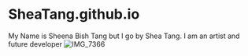 # SheaTang.github.io
My Name is Sheena Bish Tang but I go by Shea Tang. 
I am an artist and future developer 
![IMG_7366](https://user-images.githubusercontent.com/101611557/183702570-775b256f-92de-4174-9e15-3f0bbd1b6f68.JPG)




